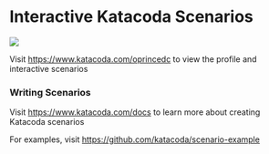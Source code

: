 # Interactive Katacoda Scenarios

[![](http://shields.katacoda.com/katacoda/oprincedc/count.svg)](https://www.katacoda.com/oprincedc "Get your profile on Katacoda.com")

Visit https://www.katacoda.com/oprincedc to view the profile and interactive scenarios

### Writing Scenarios
Visit https://www.katacoda.com/docs to learn more about creating Katacoda scenarios

For examples, visit https://github.com/katacoda/scenario-example
